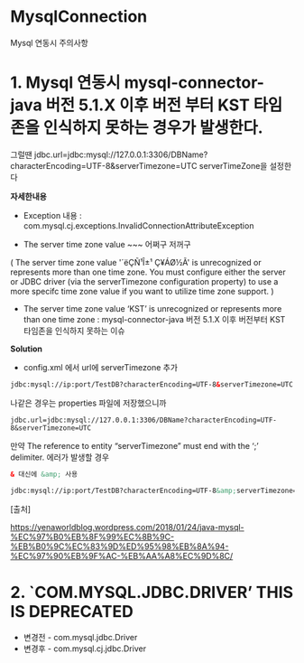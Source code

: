 # MysqlConnection
Mysql 연동시 주의사항


# 1. Mysql 연동시 mysql-connector-java 버전 5.1.X 이후 버전 부터 KST 타임존을 인식하지 못하는 경우가 발생한다.

그럴땐 jdbc.url=jdbc:mysql://127.0.0.1:3306/DBName?characterEncoding=UTF-8&serverTimezone=UTC
serverTimeZone을 설정한다

**자세한내용**

- Exception 내용 : com.mysql.cj.exceptions.InvalidConnectionAttributeException

- The server time zone value ~~~ 어쩌구 저꺼구 

( The server time zone value '´ëÇÑ¹Î±¹ Ç¥ÁØ½Ã' is unrecognized or represents more than one time zone. You must configure either the server or JDBC driver (via the serverTimezone configuration property) to use a more specifc time zone value if you want to utilize time zone support. )

- The server time zone value ‘KST’ is unrecognized or represents more than one time zone : mysql-connector-java 버전 5.1.X 이후 버전부터 KST 타임존을 인식하지 못하는 이슈


**Solution**
- config.xml 에서 url에 serverTimezone 추가

````xml
jdbc:mysql://ip:port/TestDB?characterEncoding=UTF-8&serverTimezone=UTC
````

나같은 경우는 properties 파일에 저장했으니까

````propeties
jdbc.url=jdbc:mysql://127.0.0.1:3306/DBName?characterEncoding=UTF-8&serverTimezone=UTC
````

만약 The reference to entity “serverTimezone” must end with the ‘;’ delimiter.  에러가 발생할 경우
````xml
& 대신에 &amp; 사용

jdbc:mysql://ip:port/TestDB?characterEncoding=UTF-8&amp;serverTimezone=UTC
````

[출처]

https://yenaworldblog.wordpress.com/2018/01/24/java-mysql-%EC%97%B0%EB%8F%99%EC%8B%9C-%EB%B0%9C%EC%83%9D%ED%95%98%EB%8A%94-%EC%97%90%EB%9F%AC-%EB%AA%A8%EC%9D%8C/



# 2. `COM.MYSQL.JDBC.DRIVER’ THIS IS DEPRECATED
- 변경전 - com.mysql.jdbc.Driver
- 변경후 - com.mysql.cj.jdbc.Driver
